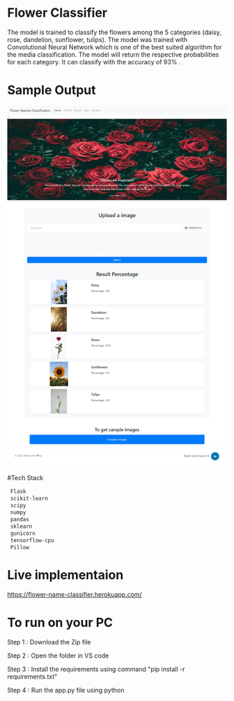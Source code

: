 



# Flower Classifier
 The model is trained to classify the flowers among the 5 categories (daisy, rose, dandelion, sunflower, tulips). The model was trained with Convolutional Neural Network which is one of the best suited algorithm for the media classification. The model will return the respective probabilities for each category. It can classify with the accuracy of  93% .
 
 # Sample Output

![alt text](https://github.com/sunilsks1412/flower_classifier/blob/main/SampleOutput.jpeg)

#Tech Stack
    
     Flask
     scikit-learn
     scipy
     numpy
     pandas
     sklearn
     gunicorn
     tensorflow-cpu
     Pillow

# Live implementaion
  https://flower-name-classifier.herokuapp.com/

# To run on your PC
   Step 1 : Download the Zip file
   
   Step 2 : Open the folder in VS code
   
   Step 3 : Install the requirements using command "pip install -r requirements.txt"
   
   Step 4 : Run the app.py file using python
